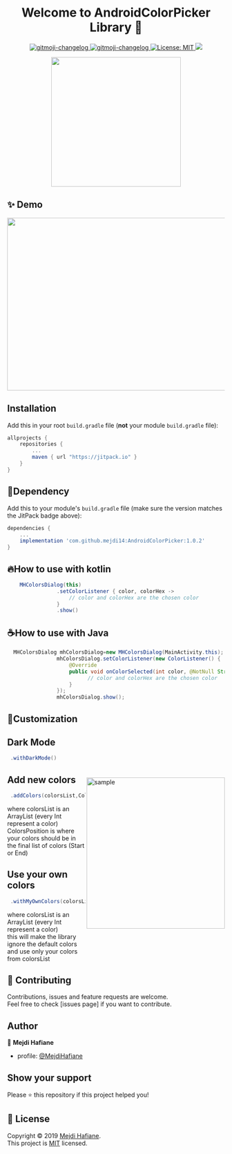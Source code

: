 <h1 align="center">Welcome to AndroidColorPicker Library 👋</h1>

<p align="center">
  <a href="https://github.com/frinyvonnick/gitmoji-changelog">
    <img src="https://img.shields.io/badge/API-15%2B-blue.svg?style=flat" alt="gitmoji-changelog">
  </a>  <a href="https://github.com/frinyvonnick/gitmoji-changelog">
    <img src="https://jitpack.io/v/mejdi14/AndroidColorPicker.svg" alt="gitmoji-changelog">
  </a>
  </a>
	<a href="https://github.com/kefranabg/readme-md-generator/blob/master/LICENSE">
    <img alt="License: MIT" src="https://img.shields.io/badge/license-MIT-yellow.svg" target="_blank" />
  </a>
  <a href="https://codecov.io/gh/kefranabg/readme-md-generator">
    <img src="https://codecov.io/gh/kefranabg/readme-md-generator/branch/master/graph/badge.svg" />
  </a>
</p>

<p align="center">
<img src="https://github.com/mejdi14/AndroidColorPicker/blob/master/images/logo.png" height="300" width="300" >
	</p>
	

## ✨ Demo
<p align="center">
<img src="https://github.com/mejdi14/AndroidColorPicker/blob/master/images/original.gif" height="400" width="550" >
	</p>
	

## Installation

Add this in your root `build.gradle` file (**not** your module `build.gradle` file):

```gradle
allprojects {
	repositories {
		...
		maven { url "https://jitpack.io" }
	}
}
``` 
## :hammer:Dependency

Add this to your module's `build.gradle` file (make sure the version matches the JitPack badge above):

```gradle
dependencies {
	...
	implementation 'com.github.mejdi14:AndroidColorPicker:1.0.2'
}
```


## :fire:How to use with kotlin

``` java
    MHColorsDialog(this)
                .setColorListener { color, colorHex ->
                    // color and colorHex are the chosen color
                }
                .show()
```

## :coffee:How to use with Java

``` java
  MHColorsDialog mhColorsDialog=new MHColorsDialog(MainActivity.this);
                mhColorsDialog.setColorListener(new ColorListener() {
                    @Override
                    public void onColorSelected(int color, @NotNull String colorHex) {
                          // color and colorHex are the chosen color
                    }
                });
                mhColorsDialog.show();
```


## :art:Customization

Dark Mode
-----
<img src="https://github.com/mejdi14/AndroidColorPicker/blob/master/images/dark4.png" alt="sample" title="sample" width="320" height="350" align="right" vspace="52" />

``` java
 .withDarkMode()
```
Add new colors
-----

``` java
 .addColors(colorsList,ColorsPosition.START)
```
where colorsList is an ArrayList<Int> (every Int represent a color)</br>
ColorsPosition is where your colors should be in the final list of colors (Start or End)
	
Use your own colors
-----

``` java
 .withMyOwnColors(colorsList)
```
where colorsList is an ArrayList<Int> (every Int represent a color)</br>
this will make the library ignore the default colors and use only your colors from colorsList	




## 🤝 Contributing

Contributions, issues and feature requests are welcome.<br />
Feel free to check [issues page] if you want to contribute.<br />


## Author

👤 **Mejdi Hafiane**

- profile: [@MejdiHafiane](https://mejdi14.github.io/mejdi/#/about)

## Show your support

Please ⭐️ this repository if this project helped you!


## 📝 License

Copyright © 2019 [Mejdi Hafiane](https://github.com/mejdi14).<br />
This project is [MIT](https://github.com/mejdi14/readme-md-generator/blob/master/LICENSE) licensed.
